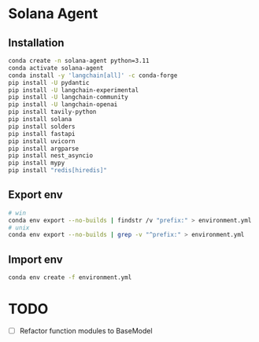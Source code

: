 # Solana Agent

## Installation
```bash
conda create -n solana-agent python=3.11
conda activate solana-agent
conda install -y 'langchain[all]' -c conda-forge
pip install -U pydantic
pip install -U langchain-experimental
pip install -U langchain-community
pip install -U langchain-openai
pip install tavily-python
pip install solana
pip install solders
pip install fastapi
pip install uvicorn
pip install argparse
pip install nest_asyncio
pip install mypy
pip install "redis[hiredis]"
```

## Export env
```bash
# win
conda env export --no-builds | findstr /v "prefix:" > environment.yml
# unix
conda env export --no-builds | grep -v "^prefix:" > environment.yml
```

## Import env
```bash
conda env create -f environment.yml
```

# TODO
- [ ] Refactor function modules to BaseModel